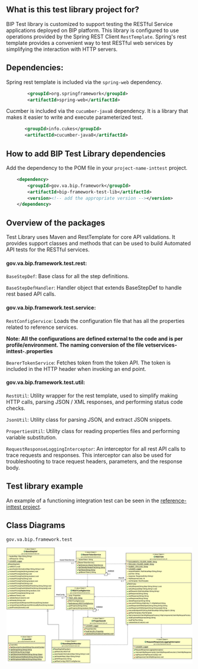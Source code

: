 ## What is this test library project for?

BIP Test library is customized to support testing the RESTful Service applications deployed on BIP platform. This library is configured to use operations provided by the Spring REST Client `RestTemplate`. Spring's rest template provides a convenient way to test RESTful web services by simplifying the interaction with HTTP servers.

## Dependencies:

Spring rest template is included via the `spring-web` dependency.

```xml
	    <groupId>org.springframework</groupId>
	    <artifactId>spring-web</artifactId>
```

Cucmber is included via the `cucumber-java8` dependency. It is a library that makes it easier to write and execute parameterized test.

```xml
	   <groupId>info.cukes</groupId>
	   <artifactId>cucumber-java8</artifactId>
```

## How to add BIP Test Library dependencies
Add the dependency to the POM file in your `project-name-inttest` project.

```xml
	<dependency>
		<groupId>gov.va.bip.framework</groupId>
		<artifactId>bip-framework-test-lib</artifactId>
		<version><!-- add the appropriate version --></version>
	</dependency>
```

## Overview of the packages

Test Library uses Maven and RestTemplate for core API validations. It provides support classes and methods that can be used to build Automated API tests for the RESTful services.

#### gov.va.bip.framework.test.rest:

`BaseStepDef`: Base class for all the step definitions.

`BaseStepDefHandler`: Handler object that extends BaseStepDef to handle rest based API calls. 

#### gov.va.bip.framework.test.service:

`RestConfigService`: Loads the configuration file that has all the properties related to reference services.

**Note: All the configurations are defined external to the code and is per profile/environment. The naming conversion of the file
vetservices-inttest-<env>.properties**

`BearerTokenService`: Fetches token from the token API. The token is included in the HTTP header when invoking an end point.

#### gov.va.bip.framework.test.util:

`RestUtil`: Utility wrapper for the rest template, used to simplify making HTTP calls, parsing JSON / XML responses, and performing status code checks.

`JsonUtil`: Utility class for parsing JSON, and extract JSON snippets.

`PropertiesUtil`: Utility class for reading properties files and performing variable substitution.

`RequestResponseLoggingInterceptor`: An interceptor for all rest API calls to trace requests and responses. This interceptor can also be used for troubleshooting to trace request headers, parameters, and the response body.

## Test library example
An example of a functioning integration test can be seen in the [reference-inttest project](https://github.com/department-of-veterans-affairs/bip-reference-person/tree/master/bip-reference-inttest).

## Class Diagrams
	gov.va.bip.framework.test 
<img src="/images/cd-test-lib-package.jpg" />
